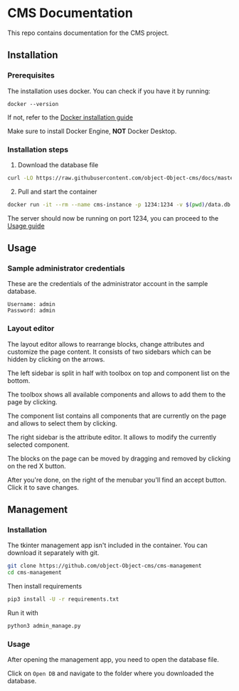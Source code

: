 # CMS Documentation

This repo contains documentation for the CMS project.

## Installation

### Prerequisites

The installation uses docker. You can check if you have it by running:

`docker --version`

If not, refer to the [Docker installation guide](https://docs.docker.com/engine/install/#server)

Make sure to install Docker Engine, **NOT** Docker Desktop.

### Installation steps

1. Download the database file
```sh
curl -LO https://raw.githubusercontent.com/object-Object-cms/docs/master/data.db
```
2. Pull and start the container
```sh
docker run -it --rm --name cms-instance -p 1234:1234 -v $(pwd)/data.db:/usr/src/app/data.db ghcr.io/object-object-cms/cms-bundle:latest
```

The server should now be running on port 1234, you can proceed to the [Usage guide](#usage)

## Usage

### Sample administrator credentials

These are the credentials of the administrator account in the sample database.

```
Username: admin
Password: admin
```

### Layout editor

The layout editor allows to rearrange blocks, change attributes and customize the page content.
It consists of two sidebars which can be hidden by clicking on the arrows.

The left sidebar is split in half with toolbox on top and component list on the bottom.

The toolbox shows all available components and allows to add them to the page by clicking.

The component list contains all components that are currently on the page and allows to select them by clicking.

The right sidebar is the attribute editor. It allows to modify the currently selected component.

The blocks on the page can be moved by dragging and removed by clicking on the red X button.

After you're done, on the right of the menubar you'll find an accept button. Click it to save changes.

## Management

### Installation

The tkinter management app isn't included in the container. You can download it separately with git.
```sh
git clone https://github.com/object-Object-cms/cms-management
cd cms-management
```

Then install requirements
```sh
pip3 install -U -r requirements.txt
```

Run it with
```sh
python3 admin_manage.py
```

### Usage

After opening the management app, you need to open the database file.

Click on `Open DB` and navigate to the folder where you downloaded the database.
